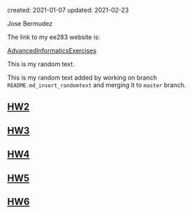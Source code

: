 created: 2021-01-07
updated: 2021-02-23


Jose Bermudez

The link to my ee283 website is:

[AdvancedInformaticsExercises](https://jabermud.github.io/AdvancedInformaticsExercises/)

This is my random text.

This is my random text added by working on branch `README.md_insert_randomtext` and merging it to `master` branch.

## [HW2](https://github.com/Jabermud/ee283_hw2.git)

## [HW3](https://github.com/Jabermud/ee283_HW3.git)

## [HW4](https://github.com/Jabermud/ee283_hw4.git)

## [HW5](https://github.com/Jabermud/ee283_hw5.git)

## [HW6](https://github.com/Jabermud/ee283_HW6.git)
